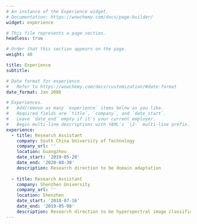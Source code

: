 ```yaml
---
# An instance of the Experience widget.
# Documentation: https://wowchemy.com/docs/page-builder/
widget: experience

# This file represents a page section.
headless: true

# Order that this section appears on the page.
weight: 40

title: Experience
subtitle:

# Date format for experience
#   Refer to https://wowchemy.com/docs/customization/#date-format
date_format: Jan 2006

# Experiences.
#   Add/remove as many `experience` items below as you like.
#   Required fields are `title`, `company`, and `date_start`.
#   Leave `date_end` empty if it's your current employer.
#   Begin multi-line descriptions with YAML's `|2-` multi-line prefix.
experience:
  - title: Research Assistant
    company: South China University of Technology
    company_url: ''
    location: Guangzhou
    date_start: '2019-05-20'
    date_end: '2020-08-30'
    description: Research direction to be domain adaptation
    
  - title: Research Assistant
    company: Shenzhen University
    company_url: ''
    location: Shenzhen
    date_start: '2018-07-16'
    date_end: '2019-05-08'
    description: Research direction to be hyperspectral image classification
---
```

